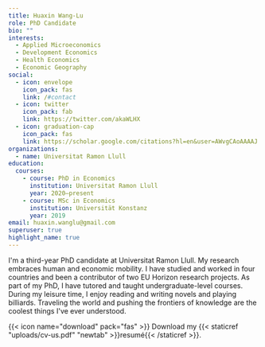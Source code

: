 ```yaml
---
title: Huaxin Wang-Lu
role: PhD Candidate
bio: ""
interests:
  - Applied Microeconomics
  - Development Economics
  - Health Economics
  - Economic Geography
social:
  - icon: envelope
    icon_pack: fas
    link: /#contact
  - icon: twitter
    icon_pack: fab
    link: https://twitter.com/akaWLHX
  - icon: graduation-cap
    icon_pack: fas
    link: https://scholar.google.com/citations?hl=en&user=AWvgCAoAAAAJ
organizations:
  - name: Universitat Ramon Llull
education:
  courses:
    - course: PhD in Economics
      institution: Universitat Ramon Llull
      year: 2020—present
    - course: MSc in Economics
      institution: Universität Konstanz
      year: 2019
email: huaxin.wanglu@gmail.com
superuser: true
highlight_name: true
---
```

I'm a third-year PhD candidate at Universitat Ramon Llull. My research embraces human and economic mobility. I have studied and worked in four countries and been a contributor of two EU Horizon research projects. As part of my PhD, I have tutored and taught undergraduate-level courses. During my leisure time, I enjoy reading and writing novels and playing billiards. Traveling the world and pushing the frontiers of knowledge are the coolest things I've ever understood.

{{< icon name="download" pack="fas" >}} Download my {{< staticref "uploads/cv-us.pdf" "newtab" >}}resumé{{< /staticref >}}.
